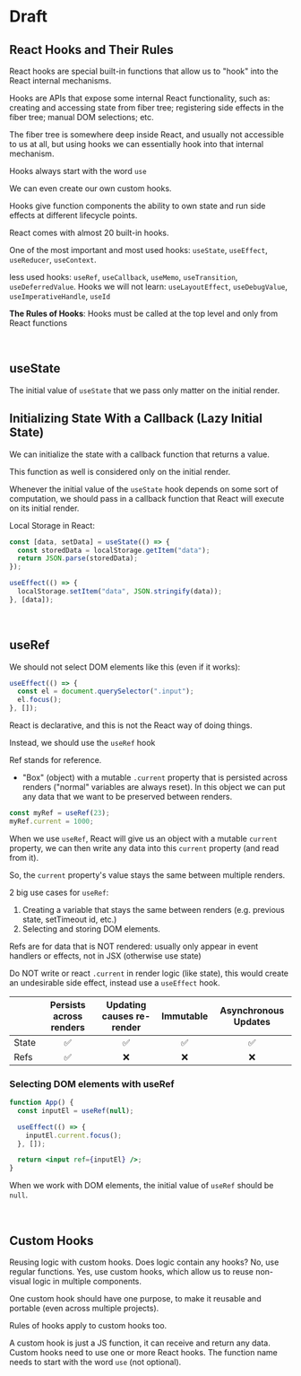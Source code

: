 # Draft

## React Hooks and Their Rules

React hooks are special built-in functions that allow us to "hook" into the React internal mechanisms.

Hooks are APIs that expose some internal React functionality, such as: creating and accessing state from fiber tree; registering side effects in the fiber tree; manual DOM selections; etc.

The fiber tree is somewhere deep inside React, and usually not accessible to us at all, but using hooks we can essentially hook into that internal mechanism.

Hooks always start with the word `use`

We can even create our own custom hooks.

Hooks give function components the ability to own state and run side effects at different lifecycle points.

React comes with almost 20 built-in hooks.

One of the most important and most used hooks: `useState`, `useEffect`, `useReducer`, `useContext`.

less used hooks: `useRef`, `useCallback`, `useMemo`, `useTransition`, `useDeferredValue`. Hooks we will not learn: `useLayoutEffect`, `useDebugValue`, `useImperativeHandle`, `useId`

**The Rules of Hooks**: Hooks must be called at the top level and only from React functions

<br>

## useState

The initial value of `useState` that we pass only matter on the initial render.

## Initializing State With a Callback (Lazy Initial State)

We can initialize the state with a callback function that returns a value.

This function as well is considered only on the initial render.

Whenever the initial value of the `useState` hook depends on some sort of computation, we should pass in a callback function that React will execute on its initial render.

Local Storage in React:

```jsx
const [data, setData] = useState(() => {
  const storedData = localStorage.getItem("data");
  return JSON.parse(storedData);
});

useEffect(() => {
  localStorage.setItem("data", JSON.stringify(data));
}, [data]);
```

<br>

## useRef

We should not select DOM elements like this (even if it works):

```jsx
useEffect(() => {
  const el = document.querySelector(".input");
  el.focus();
}, []);
```

React is declarative, and this is not the React way of doing things.

Instead, we should use the `useRef` hook

Ref stands for reference.

- "Box" (object) with a mutable `.current` property that is persisted across renders ("normal" variables are always reset). In this object we can put any data that we want to be preserved between renders.

```jsx
const myRef = useRef(23);
myRef.current = 1000;
```

When we use `useRef`, React will give us an object with a mutable `current` property, we can then write any data into this `current` property (and read from it).

So, the `current` property's value stays the same between multiple renders.

2 big use cases for `useRef`:

1. Creating a variable that stays the same between renders (e.g. previous state, setTimeout id, etc.)
2. Selecting and storing DOM elements.

Refs are for data that is NOT rendered: usually only appear in event handlers or effects, not in JSX (otherwise use state)

Do NOT write or react `.current` in render logic (like state), this would create an undesirable side effect, instead use a `useEffect` hook.

|       | Persists across renders | Updating causes re-render | Immutable | Asynchronous Updates |
| ----- | :---------------------: | :-----------------------: | :-------: | :------------------: |
| State |           ✅            |            ✅             |    ✅     |          ✅          |
| Refs  |           ✅            |            ❌             |    ❌     |          ❌          |

### Selecting DOM elements with useRef

```jsx
function App() {
  const inputEl = useRef(null);

  useEffect(() => {
    inputEl.current.focus();
  }, []);

  return <input ref={inputEl} />;
}
```

When we work with DOM elements, the initial value of `useRef` should be `null`.

<br>

## Custom Hooks

Reusing logic with custom hooks. Does logic contain any hooks? No, use regular functions. Yes, use custom hooks, which allow us to reuse non-visual logic in multiple components.

One custom hook should have one purpose, to make it reusable and portable (even across multiple projects).

Rules of hooks apply to custom hooks too.

A custom hook is just a JS function, it can receive and return any data. Custom hooks need to use one or more React hooks. The function name needs to start with the word `use` (not optional).
